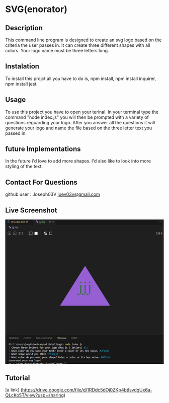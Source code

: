 # SVG(enorator)

## Description
This command line program is designed to create an svg logo based on the criteria the user passes in. 
It can create three different shapes with all colors. Your logo name must be three letters long. 

## Instalation
To install this projct all you have to do is, npm install, npm install inquirer, npm install jest. 

## Usage
To use this project you have to open your terinal. In your terminal type the command "node index.js" 
you will then be prompted with a variety of questions reguarding your logo. After you answer all the
questions it will generate your logo and name the file based on the three letter text you
passed in.

## future Implementations
In the future i'd love to add more shapes. I'd also like to look into more styling of the text.

## Contact For Questions
github user : Joseph03V
joey03v@gmail.com

## Live Screenshot
![Alt text](<./lib/Screenshot 2023-11-29 230431.png>)


## Tutorial
[a link] (https://drive.google.com/file/d/1RDdc5dOj0ZKp4btIsvdgUx6a-QLcKo5T/view?usp=sharing)